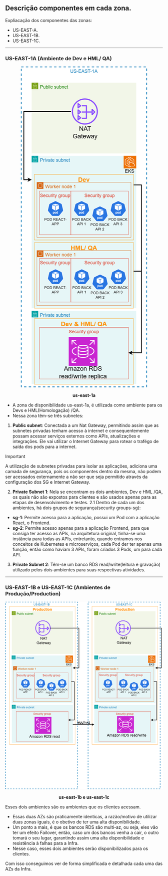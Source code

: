 ## Descrição componentes em cada zona.

Expliacação dos componentes das zonas:

- US-EAST-A.
- US-EAST-1B.
- US-EAST-1C.

---

### US-EAST-1A (Ambiente de Dev e HML/ QA)

<div align="center">

![alt text](/icons/us-east-1a.png)

**us-east-1a**

</div>

- A zona de disponibilidade us-east-1a, é utilizada como ambiente para os Devs e HML(Homologação) /QA.
- Nessa zona têm-se três subnetes:

1. **Public subnet**: Conectada a um Nat Gateway, permitindo assim que as subnetes privadas tenham acesso à internet e consequentemente possam acessar serviços externos como APIs, atualizações e integrações. Ele vai utilizar o Internet Gateway para rotear o trafégo de saída dos pods para a internet.

> [!important]
> A utilização de subnetes privadas para isolar as aplicações, adiciona uma camada de segurança, pois os componentes dentro da mesma, não podem ser acessados externamente a não ser que seja permitido através da configuração dos SG e Internet Gateway.

2. **Private Subnet 1**: Nela se encontram os dois ambientes, Dev e HML /QA, os quais não são expostos para clientes e são usados apenas para as etapas de desenvolvimento e testes.
   2.1 Dentro de cada um dos ambientes, há dois grupos de segurança(security groups-sg):

- **sg-1**: Permite acesso para a aplicação, possui um Pod com a aplicação React, o Frontend.
- **sg-2**: Permite acesso apenas para a aplicação Frontend, para que consiga ter acesso as APIs, na arquitetura original, tinha-se uma instância para todas as APIs, entretanto, quando entramos nos conceitos de Kubernetes e microserviços, cada Pod der ter apenas uma função, então como haviam 3 APIs, foram criados 3 Pods, um para cada API.

3. **Private Subnet 2**: Têm-se um banco RDS read/write(leitura e gravação) utilizado pelos dois ambientes para suas respectivas atividades.

---

### US-EAST-1B e US-EAST-1C (Ambientes de Produção/Production)

<div align="center">

![alt text](/icons/bc.png)

**us-east-1b e us-east-1c**

</div>

Esses dois ambientes são os ambientes que os clientes acessam.

- Essas duas AZs são praticamente identicas, a razão/motivo de utilizar duas zonas iguais, é o obetivo de ter uma alta disponibilidade.
- Um ponto a mais, é que os bancos RDS são multi-az, ou seja, eles vão ter um efeito Failover, então, caso um dos bancos venha a cair, o outro tomará o seu lugar, garantindo assim uma alta disponibilidade e resistência à falhas para a Infra.
- Nesse caso, esses dois ambientes serão disponibilizados para os clientes.

Com isso conseguimos ver de forma simplificada e detalhada cada uma das AZs da Infra.
